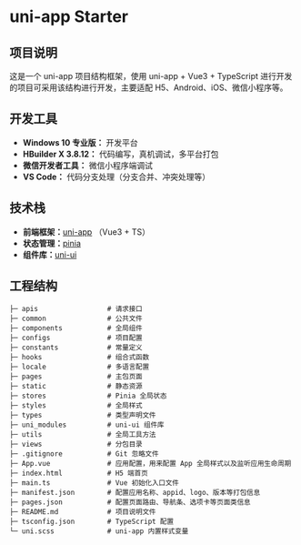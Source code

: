 # uni-app Starter

## 项目说明

这是一个 uni-app 项目结构框架，使用 uni-app + Vue3 + TypeScript 进行开发的项目可采用该结构进行开发，主要适配 H5、Android、iOS、微信小程序等。

## 开发工具

- **Windows 10 专业版：** 开发平台
- **HBuilder X 3.8.12：** 代码编写，真机调试，多平台打包
- **微信开发者工具：** 微信小程序端调试
- **VS Code：** 代码分支处理（分支合并、冲突处理等）

## 技术栈

- **前端框架：**[uni-app](https://uniapp.dcloud.net.cn/) （Vue3 + TS）
- **状态管理：**[pinia](https://pinia.vuejs.org/zh/)
- **组件库：**[uni-ui](https://uniapp.dcloud.net.cn/component/uniui/uni-ui.html)

## 工程结构

```
├─ apis                 # 请求接口
├─ common               # 公共文件
├─ components           # 全局组件
├─ configs           	# 项目配置
├─ constants           	# 常量定义
├─ hooks                # 组合式函数
├─ locale               # 多语言配置
├─ pages                # 主包页面
├─ static               # 静态资源
├─ stores               # Pinia 全局状态
├─ styles               # 全局样式
├─ types                # 类型声明文件
├─ uni_modules          # uni-ui 组件库
├─ utils                # 全局工具方法
├─ views                # 分包目录
├─ .gitignore           # Git 忽略文件
├─ App.vue              # 应用配置，用来配置 App 全局样式以及监听应用生命周期
├─ index.html           # H5 端首页
├─ main.ts              # Vue 初始化入口文件
├─ manifest.json        # 配置应用名称、appid、logo、版本等打包信息
├─ pages.json           # 配置页面路由、导航条、选项卡等页面类信息
├─ README.md            # 项目说明文件
├─ tsconfig.json        # TypeScript 配置
└─ uni.scss             # uni-app 内置样式变量
```
